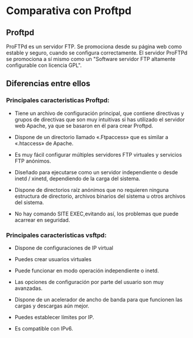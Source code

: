 # Comparativa con Proftpd

## Proftpd

  ProFTPd es un servidor FTP. Se promociona desde su página web como estable y seguro, cuando se configura correctamente. El servidor ProFTPd se promociona a sí mismo como un "Software servidor FTP altamente configurable con licencia GPL".

## Diferencias entre ellos

### Principales caracteristicas Proftpd:


- Tiene un archivo de configuración principal, que contiene directivas y grupos de directivas que son muy intuitivas si has utilizado el servidor web Apache, ya que se basaron en él para crear Proftpd.

- Dispone de un directorio llamado «.Ftpaccess» que es similar a «.htaccess» de Apache.

- Es muy fácil configurar múltiples servidores FTP virtuales y servicios FTP anónimos.

- Diseñado para ejecutarse como un servidor independiente o desde inetd / xinetd, dependiendo de la carga del sistema.

- Dispone de directorios raíz anónimos que no requieren ninguna estructura de directorio, archivos binarios del sistema u otros archivos del sistema.

 - No hay comando SITE EXEC,evitando así, los problemas que puede acarrear en seguridad.
 
 ### Principales caracteristicas vsftpd:

- Dispone de configuraciones de IP virtual

- Puedes crear usuarios virtuales

- Puede funcionar en modo operación independiente o inetd.

- Las opciones de configuración por parte del usuario son muy avanzadas.

- Dispone de un acelerador de ancho de banda para que funcionen las cargas y descargas aún mejor.

- Puedes establecer límites por IP.

- Es compatible con IPv6.
